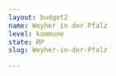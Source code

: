 ```yaml
---
layout: budget2
name: Weyher in der Pfalz
level: kommune
state: RP
slug: Weyher-in-der-Pfalz

---
```



